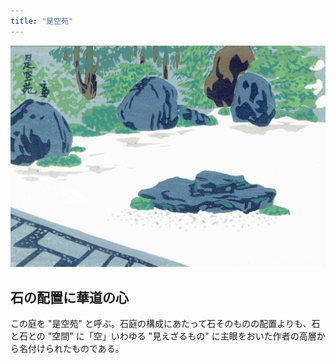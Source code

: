 ```yaml
---
title: "是空苑"
---
```

![是空苑の版画1](images/zekuen_hanga02.jpg)

## 石の配置に華道の心

この庭を "是空苑" と呼ぶ。石庭の構成にあたって石そのものの配置よりも、石と石との "空間" に「空」いわゆる "見えざるもの" に主眼をおいた作者の高層から名付けられたものである。
